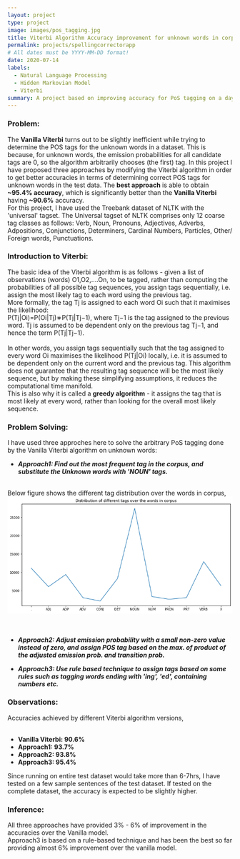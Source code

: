 ```yaml
---
layout: project
type: project
image: images/pos_tagging.jpg
title: Viterbi Algorithm Accuracy improvement for unknown words in corpus
permalink: projects/spellingcorrectorapp
# All dates must be YYYY-MM-DD format!
date: 2020-07-14
labels:
  - Natural Language Processing
  - Hidden Markovian Model
  - Viterbi
summary: A project based on improving accuracy for PoS tagging on a daya corpus using Vanilla and modified versions of Viterbi algorithm.
---
```


### Problem:
The **Vanilla Viterbi** turns out to be slightly inefficient while trying to determine the POS tags for the unknown words in a dataset. This is because, for unknown words, the emission probabilities for all candidate tags are 0, so the algorithm arbitrarily chooses (the first) tag. In this project I have proposed three approaches by modifying the Viterbi algorithm in order to get better accuracies in terms of determining correct POS tags for unknown words in the test data.
The **best approach** is able to obtain **~95.4% accuracy**, which is significantly better than the **Vanilla Viterbi** having **~90.6%** accuracy. 
<br>
For this project, I have used the Treebank dataset of NLTK with the 'universal' tagset. The Universal tagset of NLTK comprises only 12 coarse tag classes as follows: Verb, Noun, Pronouns, Adjectives, Adverbs, Adpositions, Conjunctions, Determiners, Cardinal Numbers, Particles, Other/ Foreign words, Punctuations.
<br>

### Introduction to Viterbi:
The basic idea of the Viterbi algorithm is as follows - given a list of observations (words) O1,O2,....On, to be tagged, rather than computing the probabilities of all possible tag sequences, you assign tags sequentially, i.e. assign the most likely tag to each word using the previous tag.
<br>
More formally, the tag Tj is assigned to each word Oi such that it maximises the likelihood:
<br>
P(Tj|Oi)=P(Oi|Tj)∗P(Tj|Tj−1), where
  Tj−1 is the tag assigned to the previous word. 
  Tj is assumed to be dependent only on the previous tag Tj−1, and hence the term P(Tj|Tj−1).
<br><br>
In other words, you assign tags sequentially such that the tag assigned to every word Oi maximises the likelihood P(Tj|Oi) locally, i.e. it is assumed to be dependent only on the current word and the previous tag. This algorithm does not guarantee that the resulting tag sequence will be the most likely sequence, but by making these simplifying assumptions, it reduces the computational time manifold.
<br>
This is also why it is called a **greedy algorithm** - it assigns the tag that is most likely at every word, rather than looking for the overall most likely sequence. 
<br>

### Problem Solving:
I have used three approches here to solve the arbitrary PoS tagging done by the Vanilla Viterbi algorithm on unknown words:

- ***Approach1: Find out the most frequent tag in the corpus, and substitute the Unknown words with 'NOUN' tags.***
<br>
Below figure shows the different tag distribution over the words in corpus,<br>

<div class="ui large rounded images">
  <img class="ui image" src="../images/distribution_of_diff_tags_of_words_in_corpus.png">
</div>
<br><br>

- ***Approach2: Adjust emission probability with a small non-zero value instead of zero, and assign POS tag based on the max. of product of the adjusted emission prob. and transition prob.***

- ***Approach3: Use rule based technique to assign tags based on some rules such as tagging words ending with 'ing', 'ed', containing numbers etc.***

### Observations:

Accuracies achieved by different Viterbi algorithm versions,
<br><br>
- **Vanilla Viterbi: 90.6%**
- **Approach1: 93.7%**
- **Approach2: 93.8%**
- **Approach3: 95.4%**

Since running on entire test dataset would take more than 6-7hrs, I have tested on a few sample sentences of the test dataset. If tested on the complete dataset, the accuracy is expected to be slightly higher.

### Inference:

All three approaches have provided 3% - 6% of improvement in the accuracies over the Vanilla model.
<br>
Approach3 is based on a rule-based technique and has been the best so far providing almost 6% improvement over the vanilla model.
<br>
